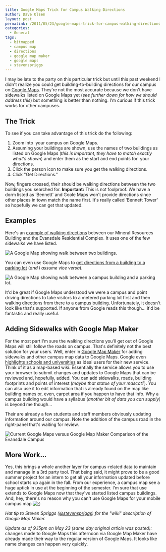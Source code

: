 ```yaml
---
title: Google Maps Trick for Campus Walking Directions
author: Dave Olsen
layout: post
permalink: /2011/05/23/google-maps-trick-for-campus-walking-directions
categories:
  - General
tags:
  - bitmapped
  - campus map
  - directions
  - google map maker
  - google maps
  - stevenspriggs
---
```

I may be late to the party on this particular trick but until this past weekend I didn't realize you could get building-to-building directions for our campus on [Google Maps][1]. They're not the most accurate because we don't have sidewalks listed on Google Maps yet (*see further down for how we should address this*) but something is better than nothing. I'm curious if this trick works for other campuses.

## The Trick

To see if you can take advantage of this trick do the following:

1.  Zoom into  your campus on Google Maps.
2.  Assuming your buildings are shown, use the names of two buildings as listed on Google Maps (*this is important, they have to match exactly what's shown*) and enter them as the start and end points for  your directions.
3.  Click the person icon to make sure you get the walking directions.
4.  Click "Get Directions."

Now, fingers crossed, their should be walking directions between the two buildings you searched for. **Important:** This is not foolproof. We have a dorm listed as ‘Bennett' and Goole Maps won't provide directions since other places in town match the name first. It's really called ‘Bennett Tower' so hopefully we can get that updated.

## Examples

Here's an [example of walking directions][2] between our Mineral Resources Building and the Evansdale Residential Complex. It uses one of the few sidewalks we have listed.

<img title="Walk to the Residence Halls" src="/wp-content/uploads/2011/05/walk_to_res_halls.png" alt="A Google Map showing walk between two buildings." />

You can even use Google Maps to [get directions from a building to a parking lot][4] (*and I assume vice versa*).

<img title="Walk to Parking Lot" src="/wp-content/uploads/2011/05/walk_to_parking_lot.png" alt="A Google Map showing walk between a campus building and a parking lot." />

It'd be great if Google Maps understood we were a campus and point driving directions to take visitors to a metered parking lot first and then walking directions from there to a campus building. Unfortunately, it doesn't look like that's supported. If anyone from Google reads this though… it'd be fantastic and really useful.

## Adding Sidewalks with Google Map Maker

For the most part I'm sure the walking directions you'll get out of Google Maps will still follow the roads on campus. That's definitely not the best solution for your users. Well, enter in [Google Map Maker][6] for adding sidewalks and other campus map data to Google Maps. Google even [highlights schools and universities][7] as ideal users for their new service. Think of it as a map-based wiki. Essentially the service allows you to use your browser to submit changes and updates to Google Maps that can be reviewed and, hopefully, added. You can add sidewalks, roads, building footprints and points of interest (*maybe that statue of your mascot?*). You can also use it to edit information that is already found on the map like building names or, even, carpet area if you happen to have that info. Why a campus building would have a syllabus (*another bit of data you can supply*) is beyond me though…

Their are already a few students and staff members obviously updating information around our campus. Note the addition of the campus road in the right-panel that's waiting for review.

<img title="Current Google Maps versus Google Map Maker Comparison" src="/wp-content/uploads/2011/05/comparison.png" alt="Current Google Maps versus Google Map Maker Comparison of the Evansdale Campus" />

## More Work…

Yes, this brings a whole another layer for campus-related data to maintain and manage in a 3rd party tool. That being said, it might prove to be a good summer project for an intern to get all your information updated before school starts up again in the fall. From our experience, a campus map see a huge uptick in use at the beginning of the semester. I'm sure that use extends to Google Maps now that they've started listed campus buildings. And, hey, there's no reason why you can't use Google Maps for your mobile campus map <img src='http://www.dmolsen.com/mobile-in-higher-ed/wp-includes/images/smilies/icon_wink.gif' alt=';)' class='wp-smiley' /> 

*Hat tip to Steven Spriggs ([@stevenspriggs][9]) for the "wiki" description of Google Map Maker.*

*Update as of 9.15pm on May 23 (same day original article was posted):* changes made to Google Maps this afternoon via Google Map Maker have already made their way to the regular version of Google Maps. It looks like name changes can happen very quickly.

 [1]: http://maps.google.com
 [2]: http://maps.google.com/maps?f=d&source=s_d&saddr=mineral+resources+bldg&daddr=evansdale+residential+complex&hl=en&geocode=FQv2XAId6rE7-ynZrMDHmXs1iDG7ZEREnmpcsQ%3BFan7XAIdl847-ymZWiafn3s1iDF_wVvRok8D0Q&mra=ls&dirflg=w&sll=39.646717,-79.970963&sspn=0.006031,0.008755&ie=UTF8&ll=39.647336,-79.970491&spn=0.006031,0.008755&z=17
 [3]: http://www.dmolsen.com/mobile-in-higher-ed/wp-content/uploads/2011/05/walk_to_res_halls.png
 [4]: http://maps.google.com/maps?f=d&source=s_d&saddr=mineral+resources+bldg&daddr=Morgantown,+WV+26505+(4)&hl=en&geocode=FQv2XAId6rE7-ynZrMDHmXs1iDG7ZEREnmpcsQ%3BFWzzXAIdUMc7-yF5gYGCp0OI-Q&mra=pd&dirflg=w&sll=39.620169,-79.948946&sspn=0.096527,0.140076&ie=UTF8&z=17
 [5]: http://www.dmolsen.com/mobile-in-higher-ed/wp-content/uploads/2011/05/walk_to_parking_lot.png
 [6]: http://www.google.com/mapmaker
 [7]: http://www.google.com/intl/en_us/help/mapmaker/getting-started.html#ys
 [8]: http://www.dmolsen.com/mobile-in-higher-ed/wp-content/uploads/2011/05/comparison.png
 [9]: http://twitter.com/stevenspriggs/
